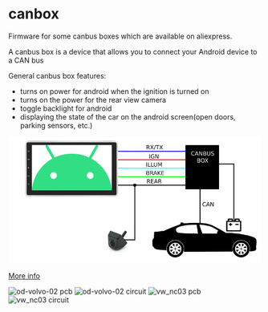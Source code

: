 # canbox
Firmware for some canbus boxes which are available on aliexpress.

A canbus box is a device that allows you to connect your Android device to a CAN bus

General canbus box features:
- turns on power for android when the ignition is turned on
- turns on the power for the rear view camera
- toggle backlight for android
- displaying the state of the car on the android screen(open doors, parking sensors, etc.)

![canbus box](canbus.png)


[More info](https://www.drive2.ru/b/599820152787190466/)

![od-volvo-02 pcb](volvo_od2/hw/pcb.jpg)
![od-volvo-02 circuit](volvo_od2/hw/sch.jpg)
![vw_nc03 pcb](vw_nc03/hw/pcb.jpg)
![vw_nc03 circuit](vw_nc03/hw/sch.jpg)

